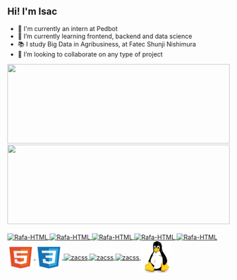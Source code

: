 ## Hi! I'm Isac
- 🔭 I'm currently an intern at Pedbot
- 🌱 I’m currently learning frontend, backend and data science
- 📚 I study Big Data in Agribusiness, at Fatec Shunji Nishimura
- 👯 I’m looking to collaborate on any type of project
<div align="center">
  <a href="https://github.com/Isac999">
  <img height="180em" width="100%" src="https://github-readme-stats.vercel.app/api?username=Isac999&show_icons=true&theme=dracula&include_all_commits=true&count_private=true"/>
     <img height="180em" width="100%" src="https://github-readme-stats.vercel.app/api/top-langs/?username=Isac999&layout=compact&langs_count=7&theme=dracula"/>
</div>
 <div style="display: inline_block"><br>
   <img align="center" alt="Rafa-HTML" height="50" width="60" src="https://cdn.jsdelivr.net/gh/devicons/devicon/icons/python/python-original.svg" />
<img align="center" alt="Rafa-HTML" height="55" width="65"  src="https://cdn.jsdelivr.net/gh/devicons/devicon/icons/php/php-plain.svg"/>
 <img align="center" alt="Rafa-HTML" height="50" width="60" src="https://cdn.jsdelivr.net/gh/devicons/devicon/icons/javascript/javascript-original.svg" />
  <img align="center" alt="Rafa-HTML" height="50" width="60" src="https://cdn.jsdelivr.net/gh/devicons/devicon/icons/laravel/laravel-plain-wordmark.svg" />
<img align="center" alt="Rafa-HTML" height="50" width="60" src="https://cdn.jsdelivr.net/gh/devicons/devicon/icons/vuejs/vuejs-original.svg" />
  <img align="center" alt="Rafa-HTML" height="50" width="60" src="https://raw.githubusercontent.com/devicons/devicon/master/icons/html5/html5-original.svg">
  <img align="center" alt="zacss" height="50" width="60" src="https://raw.githubusercontent.com/devicons/devicon/master/icons/css3/css3-original.svg">
<img align="center" alt="zacss" height="50" width="60" 
src="https://cdn.jsdelivr.net/gh/devicons/devicon/icons/mysql/mysql-original.svg" />
<img align="center" alt="zacss" height="50" width="60"  
src="https://cdn.jsdelivr.net/gh/devicons/devicon/icons/git/git-original.svg" />
<img align="center" alt="zacss" height="75" width="70"  
src="https://cdn.jsdelivr.net/gh/devicons/devicon/icons/docker/docker-original.svg" />
<img align="center" alt="zacss" height="75" width="70"  
src="https://github.com/devicons/devicon/blob/master/icons/linux/linux-original.svg" />
   
   
</div>
<!--
  ![Snake animation](https://github.com/isac999/isac999/blob/output/github-contribution-grid-snake.svg)
-->
